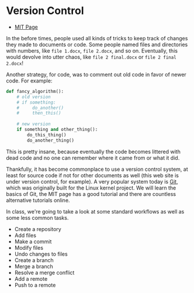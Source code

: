 # Version Control

  - [MIT Page](https://missing.csail.mit.edu/2020/version-control/)

In the before times, people used all kinds of tricks to keep track of changes
they made to documents or code. Some people named files and directories with
numbers, like `file 1.docx`, `file 2.docx`, and so on. Eventually, this would
devolve into utter chaos, like `file 2 final.docx` or `file 2 final 2.docx`! 

Another strategy, for code, was to comment out old code in favor of newer code.
For example:

```python
def fancy_algorithm():
    # old version
    # if something:
    #     do_another()
    #     then_this()
    
    # new version
    if something and other_thing():
        do_this_thing()
        do_another_thing()
```

This is pretty insane, because eventually the code becomes littered with dead
code and no one can remember where it came from or what it did.

Thankfully, it has become commonplace to use a version control system, at least
for source code if not for other documents as well (this web site is under
version control, for example). A very popular system today is
[Git](https://git-scm.com), which was originally built for the Linux kernel
project. We will learn the basics of Git, the MIT page has a good tutorial and
there are countless alternative tutorials online.

In class, we're going to take a look at some standard workflows as well as some
less common tasks.

  - Create a repository
  - Add files
  - Make a commit
  - Modify files
  - Undo changes to files
  - Create a branch
  - Merge a branch
  - Resolve a merge conflict
  - Add a remote
  - Push to a remote

